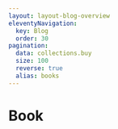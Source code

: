 ```yaml
---
layout: layout-blog-overview
eleventyNavigation:
  key: Blog
  order: 30
pagination:
  data: collections.buy
  size: 100
  reverse: true
  alias: books
---
```


# Book